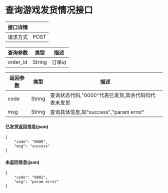 # 查询游戏发货情况接口
|接口详情||
|-|-|
|请求方式|POST|

|查询参数|类型|描述|
|-|-|-|
|order_id|String|订单id|

|返回参数|类型|描述|
|-|-|-|
|code|String|查询状态代码,"0000"代表已发货,其余代码均代表未发货|
|msg|String|查询具体信息,如"success","param error"|

#### 已发货返回信息(json)
```
{
    "code": "0000",
    "msg": "success"
}
```

#### 未返回信息(json)
```
{
    "code": "0001",
    "msg": "param error"
}
```


